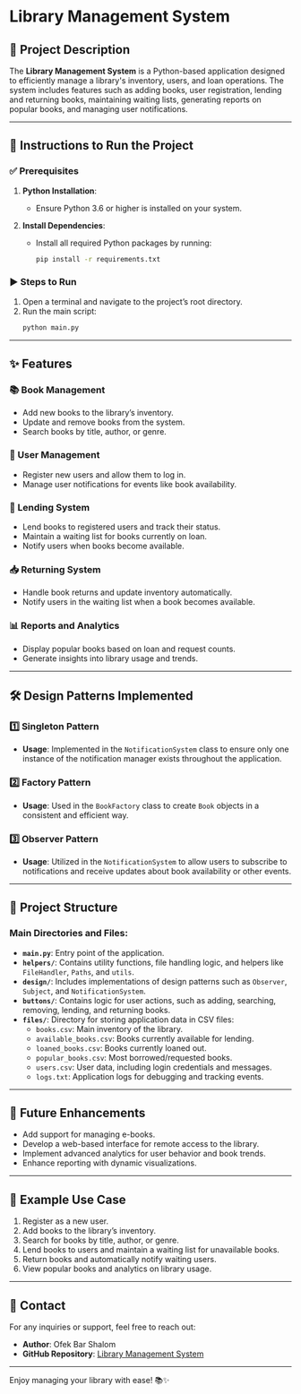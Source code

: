 
# Library Management System

## 📖 Project Description
The **Library Management System** is a Python-based application designed to efficiently manage a library's inventory, users, and loan operations. The system includes features such as adding books, user registration, lending and returning books, maintaining waiting lists, generating reports on popular books, and managing user notifications.

---

## 🚀 Instructions to Run the Project

### ✅ Prerequisites
1. **Python Installation**:
   - Ensure Python 3.6 or higher is installed on your system.

2. **Install Dependencies**:
   - Install all required Python packages by running:
     ```bash
     pip install -r requirements.txt
     ```

### ▶️ Steps to Run
1. Open a terminal and navigate to the project’s root directory.
2. Run the main script:
   ```bash
   python main.py
   ```

---

## ✨ Features

### 📚 Book Management
- Add new books to the library’s inventory.
- Update and remove books from the system.
- Search books by title, author, or genre.

### 👤 User Management
- Register new users and allow them to log in.
- Manage user notifications for events like book availability.

### 🔄 Lending System
- Lend books to registered users and track their status.
- Maintain a waiting list for books currently on loan.
- Notify users when books become available.

### 📥 Returning System
- Handle book returns and update inventory automatically.
- Notify users in the waiting list when a book becomes available.

### 📊 Reports and Analytics
- Display popular books based on loan and request counts.
- Generate insights into library usage and trends.

---

## 🛠️ Design Patterns Implemented

### 1️⃣ **Singleton Pattern**
- **Usage**: Implemented in the `NotificationSystem` class to ensure only one instance of the notification manager exists throughout the application.

### 2️⃣ **Factory Pattern**
- **Usage**: Used in the `BookFactory` class to create `Book` objects in a consistent and efficient way.

### 3️⃣ **Observer Pattern**
- **Usage**: Utilized in the `NotificationSystem` to allow users to subscribe to notifications and receive updates about book availability or other events.

---

## 📂 Project Structure

### Main Directories and Files:
- **`main.py`**: Entry point of the application.
- **`helpers/`**: Contains utility functions, file handling logic, and helpers like `FileHandler`, `Paths`, and `utils`.
- **`design/`**: Includes implementations of design patterns such as `Observer`, `Subject`, and `NotificationSystem`.
- **`buttons/`**: Contains logic for user actions, such as adding, searching, removing, lending, and returning books.
- **`files/`**: Directory for storing application data in CSV files:
  - `books.csv`: Main inventory of the library.
  - `available_books.csv`: Books currently available for lending.
  - `loaned_books.csv`: Books currently loaned out.
  - `popular_books.csv`: Most borrowed/requested books.
  - `users.csv`: User data, including login credentials and messages.
  - `logs.txt`: Application logs for debugging and tracking events.

---

## 🔮 Future Enhancements
- Add support for managing e-books.
- Develop a web-based interface for remote access to the library.
- Implement advanced analytics for user behavior and book trends.
- Enhance reporting with dynamic visualizations.

---

## 📝 Example Use Case
1. Register as a new user.
2. Add books to the library’s inventory.
3. Search for books by title, author, or genre.
4. Lend books to users and maintain a waiting list for unavailable books.
5. Return books and automatically notify waiting users.
6. View popular books and analytics on library usage.

---

## 📧 Contact
For any inquiries or support, feel free to reach out:
- **Author**: Ofek Bar Shalom
- **GitHub Repository**: [Library Management System](https://github.com/ofekbarshalom/Python/tree/main/Library/Library22)

---

Enjoy managing your library with ease! 📚✨
